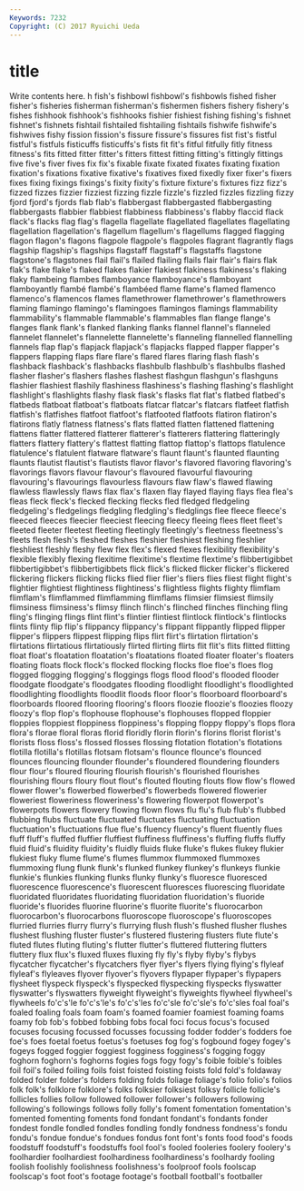 ```yaml
---
Keywords: 7232 
Copyright: (C) 2017 Ryuichi Ueda
---
```


# title

Write contents here.
h
fish's fishbowl fishbowl's fishbowls fished fisher fisher's fisheries fisherman fisherman's
fishermen fishers fishery fishery's fishes fishhook fishhook's fishhooks fishier fishiest
fishing fishing's fishnet fishnet's fishnets fishtail fishtailed fishtailing fishtails fishwife
fishwife's fishwives fishy fission fission's fissure fissure's fissures fist fist's
fistful fistful's fistfuls fisticuffs fisticuffs's fists fit fit's fitful fitfully
fitly fitness fitness's fits fitted fitter fitter's fitters fittest fitting
fitting's fittingly fittings five five's fiver fives fix fix's fixable
fixate fixated fixates fixating fixation fixation's fixations fixative fixative's fixatives
fixed fixedly fixer fixer's fixers fixes fixing fixings fixings's fixity
fixity's fixture fixture's fixtures fizz fizz's fizzed fizzes fizzier fizziest
fizzing fizzle fizzle's fizzled fizzles fizzling fizzy fjord fjord's fjords
flab flab's flabbergast flabbergasted flabbergasting flabbergasts flabbier flabbiest flabbiness flabbiness's
flabby flaccid flack flack's flacks flag flag's flagella flagellate flagellated
flagellates flagellating flagellation flagellation's flagellum flagellum's flagellums flagged flagging flagon
flagon's flagons flagpole flagpole's flagpoles flagrant flagrantly flags flagship flagship's
flagships flagstaff flagstaff's flagstaffs flagstone flagstone's flagstones flail flail's flailed
flailing flails flair flair's flairs flak flak's flake flake's flaked
flakes flakier flakiest flakiness flakiness's flaking flaky flambeing flambes flamboyance
flamboyance's flamboyant flamboyantly flambé flambé's flambéed flame flame's flamed flamenco
flamenco's flamencos flames flamethrower flamethrower's flamethrowers flaming flamingo flamingo's flamingoes
flamingos flamings flammability flammability's flammable flammable's flammables flan flange flange's
flanges flank flank's flanked flanking flanks flannel flannel's flanneled flannelet
flannelet's flannelette flannelette's flanneling flannelled flannelling flannels flap flap's flapjack
flapjack's flapjacks flapped flapper flapper's flappers flapping flaps flare flare's
flared flares flaring flash flash's flashback flashback's flashbacks flashbulb flashbulb's
flashbulbs flashed flasher flasher's flashers flashes flashest flashgun flashgun's flashguns
flashier flashiest flashily flashiness flashiness's flashing flashing's flashlight flashlight's flashlights
flashy flask flask's flasks flat flat's flatbed flatbed's flatbeds flatboat
flatboat's flatboats flatcar flatcar's flatcars flatfeet flatfish flatfish's flatfishes flatfoot
flatfoot's flatfooted flatfoots flatiron flatiron's flatirons flatly flatness flatness's flats
flatted flatten flattened flattening flattens flatter flattered flatterer flatterer's flatterers
flattering flatteringly flatters flattery flattery's flattest flatting flattop flattop's flattops
flatulence flatulence's flatulent flatware flatware's flaunt flaunt's flaunted flaunting flaunts
flautist flautist's flautists flavor flavor's flavored flavoring flavoring's flavorings flavors
flavour flavour's flavoured flavourful flavouring flavouring's flavourings flavourless flavours flaw
flaw's flawed flawing flawless flawlessly flaws flax flax's flaxen flay
flayed flaying flays flea flea's fleas fleck fleck's flecked flecking
flecks fled fledged fledgeling fledgeling's fledgelings fledgling fledgling's fledglings flee
fleece fleece's fleeced fleeces fleecier fleeciest fleecing fleecy fleeing flees
fleet fleet's fleeted fleeter fleetest fleeting fleetingly fleetingly's fleetness fleetness's
fleets flesh flesh's fleshed fleshes fleshier fleshiest fleshing fleshlier fleshliest
fleshly fleshy flew flex flex's flexed flexes flexibility flexibility's flexible
flexibly flexing flexitime flexitime's flextime flextime's flibbertigibbet flibbertigibbet's flibbertigibbets flick
flick's flicked flicker flicker's flickered flickering flickers flicking flicks flied
flier flier's fliers flies fliest flight flight's flightier flightiest flightiness
flightiness's flightless flights flighty flimflam flimflam's flimflammed flimflamming flimflams flimsier
flimsiest flimsily flimsiness flimsiness's flimsy flinch flinch's flinched flinches flinching
fling fling's flinging flings flint flint's flintier flintiest flintlock flintlock's
flintlocks flints flinty flip flip's flippancy flippancy's flippant flippantly flipped
flipper flipper's flippers flippest flipping flips flirt flirt's flirtation flirtation's
flirtations flirtatious flirtatiously flirted flirting flirts flit flit's flits flitted
flitting float float's floatation floatation's floatations floated floater floater's floaters
floating floats flock flock's flocked flocking flocks floe floe's floes
flog flogged flogging flogging's floggings flogs flood flood's flooded flooder
floodgate floodgate's floodgates flooding floodlight floodlight's floodlighted floodlighting floodlights floodlit
floods floor floor's floorboard floorboard's floorboards floored flooring flooring's floors
floozie floozie's floozies floozy floozy's flop flop's flophouse flophouse's flophouses
flopped floppier floppies floppiest floppiness floppiness's flopping floppy floppy's flops
flora flora's florae floral floras florid floridly florin florin's florins
florist florist's florists floss floss's flossed flosses flossing flotation flotation's
flotations flotilla flotilla's flotillas flotsam flotsam's flounce flounce's flounced flounces
flouncing flounder flounder's floundered floundering flounders flour flour's floured flouring
flourish flourish's flourished flourishes flourishing flours floury flout flout's flouted
flouting flouts flow flow's flowed flower flower's flowerbed flowerbed's flowerbeds
flowered flowerier floweriest floweriness floweriness's flowering flowerpot flowerpot's flowerpots flowers
flowery flowing flown flows flu flu's flub flub's flubbed flubbing
flubs fluctuate fluctuated fluctuates fluctuating fluctuation fluctuation's fluctuations flue flue's
fluency fluency's fluent fluently flues fluff fluff's fluffed fluffier fluffiest
fluffiness fluffiness's fluffing fluffs fluffy fluid fluid's fluidity fluidity's fluidly
fluids fluke fluke's flukes flukey flukier flukiest fluky flume flume's
flumes flummox flummoxed flummoxes flummoxing flung flunk flunk's flunked flunkey
flunkey's flunkeys flunkie flunkie's flunkies flunking flunks flunky flunky's fluoresce
fluoresced fluorescence fluorescence's fluorescent fluoresces fluorescing fluoridate fluoridated fluoridates fluoridating
fluoridation fluoridation's fluoride fluoride's fluorides fluorine fluorine's fluorite fluorite's fluorocarbon
fluorocarbon's fluorocarbons fluoroscope fluoroscope's fluoroscopes flurried flurries flurry flurry's flurrying
flush flush's flushed flusher flushes flushest flushing fluster fluster's flustered
flustering flusters flute flute's fluted flutes fluting fluting's flutter flutter's
fluttered fluttering flutters fluttery flux flux's fluxed fluxes fluxing fly
fly's flyby flyby's flybys flycatcher flycatcher's flycatchers flyer flyer's flyers
flying flying's flyleaf flyleaf's flyleaves flyover flyover's flyovers flypaper flypaper's
flypapers flysheet flyspeck flyspeck's flyspecked flyspecking flyspecks flyswatter flyswatter's flyswatters
flyweight flyweight's flyweights flywheel flywheel's flywheels fo'c's'le fo'c's'le's fo'c's'les fo'c'sle
fo'c'sle's fo'c'sles foal foal's foaled foaling foals foam foam's foamed
foamier foamiest foaming foams foamy fob fob's fobbed fobbing fobs
focal foci focus focus's focused focuses focusing focussed focusses focussing
fodder fodder's fodders foe foe's foes foetal foetus foetus's foetuses
fog fog's fogbound fogey fogey's fogeys fogged foggier foggiest fogginess
fogginess's fogging foggy foghorn foghorn's foghorns fogies fogs fogy fogy's
foible foible's foibles foil foil's foiled foiling foils foist foisted
foisting foists fold fold's foldaway folded folder folder's folders folding
folds foliage foliage's folio folio's folios folk folk's folklore folklore's
folks folksier folksiest folksy follicle follicle's follicles follies follow followed
follower follower's followers following following's followings follows folly folly's foment
fomentation fomentation's fomented fomenting foments fond fondant fondant's fondants fonder
fondest fondle fondled fondles fondling fondly fondness fondness's fondu fondu's
fondue fondue's fondues fondus font font's fonts food food's foods
foodstuff foodstuff's foodstuffs fool fool's fooled fooleries foolery foolery's foolhardier
foolhardiest foolhardiness foolhardiness's foolhardy fooling foolish foolishly foolishness foolishness's foolproof
fools foolscap foolscap's foot foot's footage footage's football football's footballer
